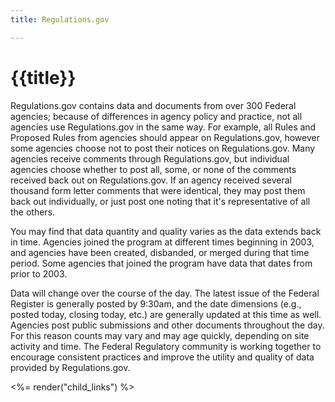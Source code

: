 ```yaml
---
title: Regulations.gov

---
```


# {{title}}

Regulations.gov contains data and documents from over 300 Federal agencies; because of differences in agency policy and practice, not all agencies use Regulations.gov in the same way. For example, all Rules and Proposed Rules from agencies should appear on Regulations.gov, however some agencies choose not to post their notices on Regulations.gov. Many agencies receive comments through Regulations.gov, but individual agencies choose whether to post all, some, or none of the comments received back out on Regulations.gov. If an agency received several thousand form letter comments that were identical, they may post them back out individually, or just post one noting that it's representative of all the others. 

You may find that data quantity and quality varies as the data extends back in time. Agencies joined the program at different times beginning in 2003, and agencies have been created, disbanded, or merged during that time period. Some agencies that joined the program  have data that dates from prior to 2003.

Data will change over the course of the day. The latest issue of the Federal Register is generally posted by 9:30am, and the date dimensions (e.g., posted today, closing today, etc.) are generally updated at this time as well. Agencies post public submissions and other documents throughout the day. For this reason counts may vary and may age quickly, depending on site activity and time.  The Federal Regulatory community is working together to encourage consistent practices and improve the utility and quality of data provided by Regulations.gov.

<%= render("child_links") %>
